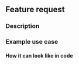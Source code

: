 ## Feature request

<!--

The resources of our team are limited. If you want to
We will be able to help you faster if you follow the guidelines below.
It will help us to understand and reproduce the issue and to find a solution faster.

-->

### Description

<!-- Describe the new feature clearly and concisely -->

### Example use case

<!-- Provide an example of how you would use this feature -->

#### How it can look like in code

```go

```
